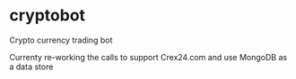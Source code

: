 # cryptobot
Crypto currency trading bot

Currenty re-working the calls to support Crex24.com and use MongoDB as a data store
